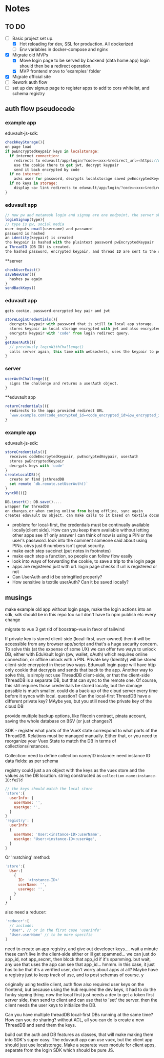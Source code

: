 # Notes

## TO DO

- [ ] Basic project set up.
  - [x] Hot reloading for dev, SSL for production. All dockerized
  - [ ] Env variables in docker-compose and nginx
- [x] Migrate old MVPs
  - [x] Move login page to be served by backend (data home app) login should then be a redirect operation.
  - [x] MVP frontend move to 'examples' folder
- [x] Migrate official site
- [ ] Rework auth flow
- [ ] set up dev signup page to register apps to add to cors whitelist, and schema registry

## auth flow pseudocode

### example app

eduvault-js-sdk:

```js
checkKeyStorage(){
on page load
if pwEncryptedKeypair keys in localstorage:
  if internet connection:
    redirects to eduvault/app/login/?code=<xxx>&redirect_url=<https://www.example.com>
    use the cookie there to get jwt, decrypt keypair
    send it back encrypted by code
  if no internet:
    asks user for password, decrypts localstorage saved pwEncryptedKeys
  if no keys in storage:
    display <a> link redirects to eduvault/app/login/?code=<xxx>&redirect_url=<https://www.example.com>
}
```

### eduvault app

```js
// now pw and metamask login and signup are one endpoint, the server should detect whether its a returning user or not
loginSignup(type){
// type is pw, social media
user inputs email(username) and password
password is hashed
an identity(keypair) is created
the keypair is hashed with the plaintext password pwEncryptedKeypair
a ThreadID (DB ID) is created.
the hashed password, encrypted keypair, and thread ID are sent to the server
```

\*\*server

```js
checkUserExist()
saveNewUser(){
  hashes pw again
}
sendBackKeys()
```

### eduvault app

```js
gets cookie, password-encrypted key pair and jwt

storeLoginCredentials(){
  decrypts keypair with password that is still in local app storage.
  stores keypair in local storage encrypted with jwt and also encrypted with password
  encrypts keypair with 'code' from login redirect query.
}
getUserAuth(){
  // previously loginWithChallenge()
  calls server again, this time with websockets, uses the keypair to perform a Textile UserAuth key challenge
}
```

### server

```js
userAuthChallenge(){
  signs the challenge and returns a userAuth object.
}
```

\*\*eduvault app

```js
returnCredentials(){
  redirects to the apps provided redirect URL
  `www.example.com?code_encrypted_id=<code_encrypted_id>&pw_encrypted_id=<pw_encrypted_id>&user_auth=<UserAuth>`
}
```

### example app

eduvault-js-sdk:

```js
storeCredentials(){
  receives codeEncrpytedKeypair, pwEncryptedKeypair, userAuth
  stores pwEncryptedKeypair
  decrypts keys with 'code'
}
createLocalDB(){
  create or find jsthreadDB
  set remote `db.remote.setUserAuth()`
}
syncDB(){}

DB.insert(); DB.save()....
wrapper for threadDB
on changes,or when coming online from being offline, sync again
creates eduvault DB object, can make calls to it based on textile documentated methods. eduvault DB listens for changes and internect connectivity and syncs to remote

```

- problem: for local-first, the credentials must be continually available locally(client side). How can you keep them available without letting other apps see it?
  only answer I can think of now is using a PIN or the user's password.
  look into the comment someone said about using PINs. obvs just 6 numbers isn't great security.
- make each step succinct (put notes in footnotes)
- make each step a function, so people can follow flow easily
- look into ways of forwarding the cookie, to save a trip to the login page
- apps are registered just with url. login page checks if url is registered or not
- Can UserAuth and id be stringified properly?
- How sensitive is textile userAuth? Can it be saved locally?

## musings

make example old app without login page, make the login actions into an sdk, sdk should be in this repo too so I don't have to npm publish etc every change

migrate to vue 3
get rid of boostrap-vue in favor of tailwind

If private key is stored client-side (local-first, user-owned) then it will be accessible from any browser app/script and that's a huge security concern. To solve this (at the expense of some UX) we can offer two ways to unlock DB, either with EduVault login (pw, wallet, oAuth) which requires online connection, or offline unlock with a PIN.
Private key (Identity) will be stored client-side encrypted in these two ways. Eduvualt login page will have http only cookie that decrypts and sends that back to the app.
Another way to solve this, is simply not use ThreadDB client-side, or that the client-side ThreadDB is a separate DB, but that can sync to the remote one. Of course, this still requires those credentials be stored locally, but the damage possible is much smaller. could do a back-up of the cloud server every time before it syncs with local.
question? Can the local-first ThreadDB have a different private key? MAybe yes, but you still need the private key of the cloud DB

provide multiple backup options, like filecoin contract, pinata account, saving the whole database on BSV (or just changes?)

SDK - register what parts of the VueX state correspond to what parts of the ThreadDB. Relations must be managed manually. Either that, or you need to reorganize your Vuex State to match the DB in terms of collections/instances.

Collection: need to define collection name/ID
instance: need instance ID
data fields: as per schema

registry could just a an object with the keys as the vuex store and the values as the DB location.
string constructed as
`collection-name:instance-ID:feild`

```javascript
// the keys should match the local store
'store':{
  userInfo: {
    userName: '',
    userAge: '',
  }
}
'registry': {
  userInfo:
  {
    userName: 'User:<instance-ID>:userName',
    userAge: 'User:<instance-ID>:userAge',
  }
}
```

Or 'matching' method:

```js
'store':{
  User:[
    {
      ID: '<instance-ID>'
      userName: '',
      userAge: '',
    }
  ]
}
```

also need a reducer:

```js
'reducer':[
  // include:
  'User', // or in the first case 'userInfo'
  'User.userName' // to be more specific
]
```

need to create an app registry, and give out developer keys.... wait a minute these can't live in the client-side either or ill get spammed... we can just do app_id, not app_secret, then block that app_id if it's spamming. but wait, any use that uses the app can see that app_id... hmmm.
in this case, it just has to be that it's a verified user, don't worry about apps at all? Maybe have a registry just to keep track of use, and to post schemas of course.
y

originally using textile client, auth flow also required user keys on the frontend, but because using the hub required the dev keys, it had to do the funky signing thing. now the local first just needs a dev to get a token first server side, then send to client and can use that to 'set' the server. then the client needs the user keys to initialize the DB.

Can you have multiple threadDB local-first DBs running at the same time?
How can you do sharing? without ACL, all you can do is create a new ThreadDB and send them the keys.

build out the auth and DB features as classes, that will make making them into SDK's super easy. The eduvault app can use vuex, but the client app should just use localstorage. Make a separate vuex module for client apps, separate from the login SDK which should be pure JS.
